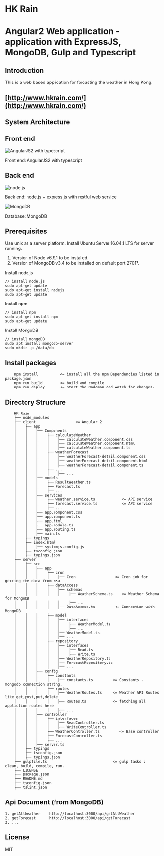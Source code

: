 # HK Rain
# Angular2 Web application - application with ExpressJS, MongoDB, Gulp and Typescript

## Introduction

This is a web based application for forcasting the weather in Hong Kong.


## [http://www.hkrain.com/](http://www.hkrain.com/)

## System Architecture

## Front end
![AngularJS2 with typescript](http://www.masterangular.com/images/angular2typescript.png)

Front end: AngularJS2 with typescript


## Back end

![node.js](https://upload.wikimedia.org/wikipedia/commons/7/7e/Node.js_logo_2015.svg)

Back end: node.js + express.js with restful web service

![MongoDB](https://upload.wikimedia.org/wikipedia/en/thumb/4/45/MongoDB-Logo.svg/527px-MongoDB-Logo.svg.png)

Database: MongoDB

## Prerequisites

Use unix as a server platform.
Install Ubuntu Server 16.04.1 LTS for server running.

1. Version of Node v6.9.1 to be installed.
2. Version of MongoDB v3.4 to be installed on default port 27017.

Install node.js
```
// install node.js
sudo apt-get update
sudo apt-get install nodejs
sudo apt-get update
```
Install npm
```
// install npm
sudo apt-get install npm
sudo apt-get update
```
Install MongoDB
```
// install mongoDB
sudo apt install mongodb-server
sudo mkdir -p /data/db
```
## Install packages

```
    npm install          <= install all the npm Dependencies listed in package.json
    npm run build        <= build and compile 
    npm run deploy       <= start the Nodemon and watch for changes.
```

## Directory Structure

```
    HK Rain
    ├── node_modules
    ├── client                  <= Angular 2
    │    ├── app
    │    │    ├── Components
    │    │    │    ├── calculateWeather
    │    │    │    │    ├── calculateWeather.component.css
    │    │    │    │    ├── calculateWeather.component.html
    │    │    │    │    ├── calculateWeather.component.ts
    │    │    │    ├── weatherForecast
    │    │    │    │    ├── weatherForecast-detail.component.css
    │    │    │    │    ├── weatherForecast-detail.component.html
    │    │    │    │    ├── weatherForecast-detail.component.ts    
    │    │    │    ├── ...
    │    │    │    │    ├── ...
    │    │    ├── models
    │    │    │    ├── ResultWeather.ts
    │    │    │    ├── Forecast.ts
    │    │    │    ├── ...
    │    │    ├── services
    │    │    │    ├── weather.service.ts            <= API service
    │    │    │    ├── forecast.service.ts           <= API service
    │    │    │    ├── ...
    │    │    ├── app.component.css
    │    │    ├── app.component.ts
    │    │    ├── app.html
    │    │    ├── app.module.ts
    │    │    ├── app.routing.ts
    │    │    ├── main.ts
    │    ├── typings
    │    ├── index.html
    │    │    ├── systemjs.config.js
    │    ├── tsconfig.json
    │    ├── typings.json
    ├── server
    │    ├── src
    │    │    ├── app
    │    │    │    ├── cron
    │    │    │    │    ├── Cron                  <= Cron job for getting the data from HKO
    │    │    │    ├── dataAccess
    │    │    │    │    ├── schemas
    │    │    │    │    │    ├── WeatherSchema.ts    <= Weather Schema for MongoDB
    │    │    │    │    │    ├── ...
    │    │    │    │    ├── DataAccess.ts         <= Connection with MongoDB
    │    │    │    ├── model
    │    │    │    │    ├── interfaces
    │    │    │    │    │    ├── WeatherModel.ts
    │    │    │    │    │    ├── ...
    │    │    │    │    ├── WeatherModel.ts
    │    │    │    │    ├── ...
    │    │    │    ├── repository
    │    │    │    │    ├── interfaces
    │    │    │    │    │    ├── Read.ts
    │    │    │    │    │    ├── Write.ts
    │    │    │    │    ├── WeatherRepository.ts
    │    │    │    │    ├── ForecastRepository.ts
    │    │    │    │    ├── ...
    │    │    ├── config
    │    │    │    ├── constants
    │    │    │    │    ├── constants.ts         <= Constants - mongodb connection string.
    │    │    │    ├── routes
    │    │    │    │    ├── WeatherRoutes.ts     <= Weather API Routes like get,post,put,delete
    │    │    │    │    ├── Routes.ts            <= fetching all appliction routes here
    │    │    │    │    ├── ...            
    │    │    ├── controller
    │    │    │    ├── interfaces
    │    │    │    │    ├── ReadController.ts
    │    │    │    │    ├── WriteController.ts
    │    │    │    ├── WeatherController.ts         <= Base controller
    │    │    │    ├── ForecastController.ts
    │    │    │    ├── ...
    │    │    ├── server.ts
    │    ├── typings
    │    ├── tsconfig.json
    │    ├── typings.json
    ├── gulpfile.ts                              <= gulp tasks : clean, build, compile, run.
    ├── LICENSE
    ├── package.json
    ├── README.md
    ├── tsconfig.json
    ├── tslint.json
```


## Api Document (from MongoDB)

```
1. getAllWeather    http://localhost:3000/api/getAllWeather          
2. getForecast      http://localhost:3000/api/getForecast     
3. ...  

```


## License

MIT

